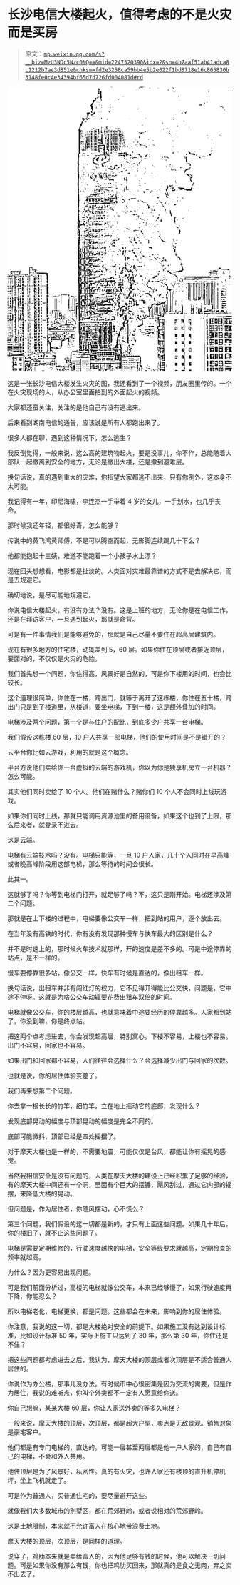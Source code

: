 # 长沙电信大楼起火，值得考虑的不是火灾而是买房

> 原文：[`mp.weixin.qq.com/s?__biz=MzU3NDc5Nzc0NQ==&mid=2247520390&idx=2&sn=4b7aaf51ab41adca8c1212b7ae3d851e&chksm=fd2e3258ca59bb4e5b2e022f1bd8718e16c865830b3148fe0c4e34394bf65d7d726fd004081d#rd`](http://mp.weixin.qq.com/s?__biz=MzU3NDc5Nzc0NQ==&mid=2247520390&idx=2&sn=4b7aaf51ab41adca8c1212b7ae3d851e&chksm=fd2e3258ca59bb4e5b2e022f1bd8718e16c865830b3148fe0c4e34394bf65d7d726fd004081d#rd)

![](img/7c75541282ddddcffd69a8b8443d50b9.png)

这是一张长沙电信大楼发生火灾的图，我还看到了一个视频，朋友圈里传的。一个在火灾现场的人，从办公室里面拍到的外面起火的视频。

大家都还蛮关注，关注的是他自己有没有逃出来。

后来看到湖南电信的通告，应该说是所有人都跑出来了。

很多人都在聊，遇到这种情况下，怎么逃生？

我反倒觉得，一般来说，这么高的建筑物起火，要是没事儿，你不作，总能随着大部队一起撤离到安全的地方，无论是撤出大楼，还是撤到避难层。

换句话说，真的遇到重大的灾难，你指望大家都逃不出来，只有你例外，这本身不太可能。

我记得有一年，印尼海啸，李连杰一手举着 4 岁的女儿，一手划水，也几乎丧命。

那时候我还年轻，都很好奇，怎么能够？

传说中的黄飞鸿黄师傅，不是可以腾空而起，无影脚连续踢几十下么？

他都能抱起十三姨，难道不能跑着一个小孩子水上漂？

现在回头想想看，电影都是扯淡的。人类面对灾难最靠谱的方式不是去解决它，而是去规避它。

确切地说，是尽可能地规避它。

你说电信大楼起火，有没有办法？没有。这是上班的地方，无论你是在电信工作，还是在拜访客户，一旦遇到起火，那就是命背。

可是有一件事情我们是能够避免的，那就是自己尽量不要住在超高层建筑内。

现在有很多地方的住宅楼，动辄盖到 5，60 层。如果你住在顶层或者接近顶层，要面对的，不仅仅是火灾的危险。

我们首先想一个问题，你住得高，风景好是自然的，可是你下楼用的时间，也会比较长。

这个道理很简单，你住在一楼，跨出门，就等于离开了这栋楼，你住在五十楼，跨出门只是到了楼道里，从楼道，要坐电梯，下到一楼，这是额外叠加的时间。

电梯涉及两个问题，第一个是与住户的配比，到底多少户共享一台电梯。

我们假设这栋楼 60 层，10 户人共享一部电梯，他们的使用时间是不是错开的？

云平台你比如云游戏，利用的就是这个概念。

平台方说他们卖给你一台虚拟的云端的游戏机，你以为你是独享机房立一台机器？怎么可能。

其实他们同时卖给了 10 个人。他们在赌什么？赌你们 10 个人不会同时上线玩游戏。

如果你们同时上线，那就只能调用资源池里的备用设备，如果这个也到了上限，那么后来者，就登录不进去。

这是云端。

电梯有云端技术吗？没有。电梯只能等，一旦 10 户人家，几十个人同时在早高峰或者晚高峰阶段用这部电梯，那么等待的时间会很长。

此其一。

这就够了吗？你等到电梯门打开，就足够了吗？不，这只是刚开始。电梯还涉及第二个问题。

那就是在上下楼的过程中，电梯要像公交车一样，把到站的用户，逐个放出去。

在当年没有高铁的时代，你有没有发现那种慢车与快车最大的区别是什么？

并不是时速上的，那时候火车技术就那样，开的速度是差不多的。可是中途停靠的站点，是不一样的。

慢车要停靠很多站，像公交一样，快车有时候是直达的，像出租车一样。

换句话说，出租车并非有闯红灯的权力，它不见得开得能比公交快，问题是，它中途不停呀。这就是为啥公交车动辄要花费出租车双倍的时间。

电梯就像公交车，你的楼层越高，也就意味着中途要经历的停靠越多。人家都到站了，你没到嘛，你是终点站。

把这两个点考虑进去，你会发现超高层，特别窝心。下楼不容易，上楼也不容易。出门不容易，回家也不容易。

如果出门和回家都不容易，人们往往会选择什么？会选择减少出门与回家的次数。

也就是说，你的居住体验变差了。

我们再来想第二个问题。

你去拿一根长长的竹竿，细竹竿，立在地上摇动它的底部，发现什么？

发现底部晃动的幅度与顶部晃动的幅度是完全不同的。

底部可能微抖，顶部已经是四处摇摆了。

对于摩天大楼也是一样的，不需要地震，可能仅仅是台风，都能让你有摇晃的感觉。

当然我相信安全是没有问题的，人类在摩天大楼的建设上已经积累了足够的经验，有的摩天大楼中间还有一个洞，里面有个巨大的摆锤，飓风刮过，通过它内部的摇摆，来降低大楼的晃动。

但问题是，作为居住者，你随风摆动，心不慌么？

第三个问题，我们假设的这一切都是新的，才只有上面这些问题。如果几十年后，你的楼旧了，就不止这些问题了。

电梯是需要定期维修的，行驶速度越快的电梯，安全等级要求就越高，定期检查的频率就越高。

为什么？因为更容易出现问题。

可是我们前面分析过，高楼的电梯就像公交车，本来已经够慢了，如果行驶速度再下降，你能忍么？

所以电梯老化，电梯更换，都是问题。这些都会在未来，影响到你的居住体验。

你注意，我说的这一切，都是大楼绝对安全的前提下。如果施工没有达到设计标准，比如设计标准 50 年，实际上施工只达到了 30 年，那么第 30 年，你住还是不住？

把这些问题都考虑进去之后，我认为，摩天大楼的顶层或者次顶层是不适合普通人居住的。

你说作为办公楼，那事儿没办法。有时候市中心很密集是因为交流的需要，但是作为居住，我说的难听点，你叫个外卖都不一定有人愿意给你送。

你自己想嘛，某某大楼 60 层，你让人家送外卖的等多久电梯？

一般来说，摩天大楼的顶层，次顶层，都是超大户型，卖点是无敌景观。销售对象是豪宅客户。

他们都是有专门电梯的，直达的。可能一层甚至两层都是他一户人家的，自己有自己的电梯，不会和外人共用。

他住顶层是为了风景好，私密性。真的有火灾，也许人家还有楼顶的直升机停机坪，坐上飞机就走了。

可是作为普通人，买普通住宅的，要尽量避开这些。

就像我们大多数城市的别墅区，都在荒郊野岭，或者说相对的荒郊野岭。

这是土地限制，本来就不允许富人在核心地带浪费土地。

摩天大楼的顶层，次顶层，是同样的道理。

说穿了，鸡肋本来就是卖给富人的，因为他足够有钱的时候，他可以解决一切问题。可是如果你没有那么有钱，你也把鸡肋买回来，那就真的是食之无肉，弃之卖不出去了。